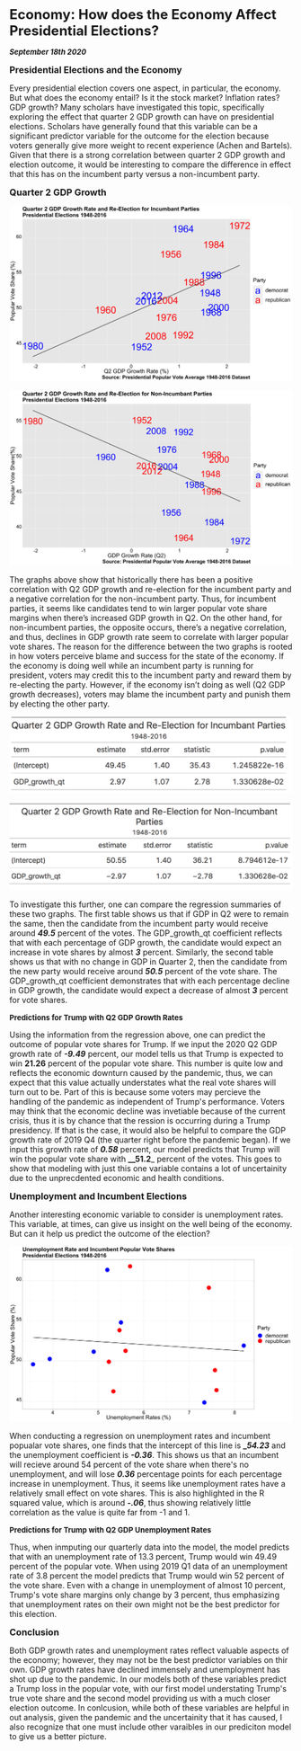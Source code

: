 **<font size="5"> Economy: How does the Economy Affect Presidential Elections? </font>**

_**<font size="2"> September 18th 2020 </font>**_



**<font size="3"> Presidential Elections and the Economy </font>**

Every presidential election covers one aspect, in particular, the economy. But what does the economy entail? Is it the stock market? Inflation rates? GDP growth? Many scholars have investigated this topic, specifically exploring the effect that quarter 2 GDP growth can have on presidential elections. Scholars have generally found that this variable can be a significant predictor variable for the outcome for the election because voters generally give more weight to recent experience (Achen and Bartels). Given that there is a strong correlation between quarter 2 GDP growth and election outcome, it would be interesting to compare the difference in effect that this has on the incumbent party versus a non-incumbent party.



**<font size="3"> Quarter 2 GDP Growth </font>**


![Incumbant Party Economy](incumbant_economy.png)

![Non-Incumbant Party Economy](nonincumbant_economy.png)


The graphs above show that historically there has been a positive correlation with Q2 GDP growth and re-election for the incumbent party and a negative correlation for the non-incumbent party. Thus, for incumbent parties, it seems like candidates tend to win larger popular vote share margins when there’s increased GDP growth in Q2. On the other hand, for non-incumbent parties, the opposite occurs, there’s a negative correlation, and thus, declines in GDP growth rate seem to correlate with larger popular vote shares. The reason for the difference between the two graphs is rooted in how voters perceive blame and success for the state of the economy. If the economy is doing well while an incumbent party is running for president, voters may credit this to the incumbent party and reward them by re-electing the party. However, if the economy isn’t doing as well (Q2 GDP growth decreases), voters may blame the incumbent party and punish them by electing the other party. 


![Economy Table 1](Economy_table1.png)

![Economy Table 2](Economy_table2.png)


To investigate this further, one can compare the regression summaries of these two graphs. The first table shows us that if GDP in Q2 were to remain the same, then the candidate from the incumbent party would receive around _**49.5**_ percent of the votes. The GDP_growth_qt coefficient reflects that with each percentage of GDP growth, the candidate would expect an increase in vote shares by almost _**3**_ percent. Similarly, the second table shows us that with no change in GDP in Quarter 2, then the candidate from the new party would receive around _**50.5**_ percent of the vote share. The GDP_growth_qt coefficient demonstrates that with each percentage decline in GDP growth, the candidate would expect a decrease of almost _**3**_ percent for vote shares.


**<font size="2"> Predictions for Trump with Q2 GDP Growth Rates </font>**

Using the information from the regression above, one can predict the outcome of popular vote shares for Trump. If we input the 2020 Q2 GDP growth rate of _**-9.49**_ percent, our model tells us that Trump is expected to win __**21.26**__ percent of the popular vote share. This number is quite low and reflects the economic downturn caused by the pandemic, thus, we can expect that this value actually understates what the real vote shares will turn out to be. Part of this is because some voters may percieve the handling of the pandemic as independent of Trump's performance. Voters may think that the economic decline was invetiable because of the current crisis, thus it is by chance that the ression is occurring during a Trump presidency. If that is the case, it would also be helpful to compare the GDP growth rate of 2019 Q4 (the quarter right before the pandemic began). If we input this growth rate of _**0.58**_ percent, our model predicts that Trump will win the popular vote share with **__51.2**_ percent of the votes. This goes to show that modeling with just this one variable contains a lot of uncertainity due to the unprecdented economic and health conditions.



**<font size="3"> Unemployment and Incumbent Elections </font>**


Another interesting economic variable to consider is unemployment rates. This variable, at times, can give us insight on the well being of the economy. But can it help us predict the outcome of the election?


![Real Disposable Income](rdi_growth.png)



When conducting a regression on unemployment rates and incumbent popualar vote shares, one finds that the intercept of this line is **__54.23_** and the unemployment coefficient is **_-0.36_**. This shows us that an incumbent will recieve around 54 percent of the vote share when there's no unemployment, and will lose **_0.36_** percentage points for each percentage increase in unemployment. Thus, it seems like unemployment rates have a relatively small effect on vote shares. This is also highlighted in the R squared value, which is around _**-.06**_, thus showing relatively little correlation as the value is quite far from -1 and 1. 


**<font size="2"> Predictions for Trump with Q2 GDP Unemployment Rates </font>**

Thus, when inmputing our quarterly data into the model, the model predicts that with an unemployment rate of 13.3 percent, Trump would win 49.49 percent of the popular vote. When using 2019 Q1 data of an unemployment rate of 3.8 percent the model predicts that Trump would win 52 percent of the vote share. Even with a change in unemployment of almost 10 percent, Trump's vote share margins only change by 3 percent, thus emphasizing that unemployment rates on their own might not be the best predictor for this election.


**<font size="3"> Conclusion </font>**

Both GDP growth rates and unemployment rates reflect valuable aspects of the economy; however, they may not be the best predictor variables on thir own. GDP growth rates have declined immensely and unemployment has shot up due to the pandemic. In our models both of these variables predict a Trump loss in the popular vote, with our first model understating Trump's true vote share and the second model providing us with a much closer election outcome. In conlcusion, while both of these variables are helpful in out analysis, given the pandemic and the uncertainity that it has caused, I also recognize that one must include other varaibles in our prediciton model to give us a better picture. 









